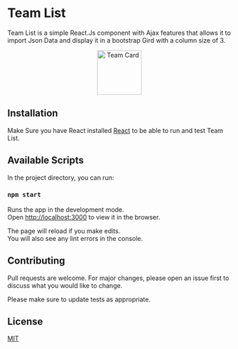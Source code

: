 # Team List

Team List is a simple React.Js component with Ajax features that allows it to import Json Data and display it in a bootstrap Gird with a column size of 3.

<p align="center">
<img width="100" height="100" src="hhttps://github.com/raedsalah/Team-List-react/blob/master/src/img/ezgif.com-gif-maker.gif" alt="Team Card">
</p>

## Installation

Make Sure you have React installed [React](https://github.com/facebook/react) to be able to run and test Team List.

## Available Scripts

In the project directory, you can run:

### `npm start`

Runs the app in the development mode.<br>
Open [http://localhost:3000](http://localhost:3000) to view it in the browser.

The page will reload if you make edits.<br>
You will also see any lint errors in the console.

## Contributing

Pull requests are welcome. For major changes, please open an issue first to discuss what you would like to change.

Please make sure to update tests as appropriate.

## License

[MIT](https://choosealicense.com/licenses/mit/)
